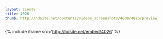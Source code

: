 ```yaml
---
layout: sieutv
title: 4026
thumb: http://hdsite.net/contents/videos_screenshots/4000/4026/preview_360p.mp4.jpg
---
```

{% include iframe src='http://hdsite.net/embed/4026' %}
 
